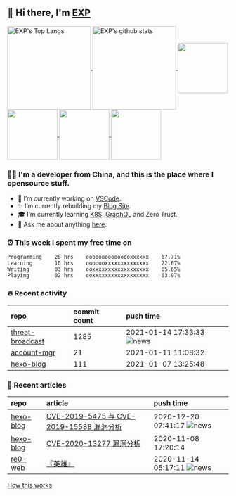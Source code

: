 ## 👋  Hi there, I'm [EXP](https://exp-blog.com)

<!--BGN_SECTION:github-readme-stats-->
<a href="https://exp-blog.com" target="_blank">
  <img height="190" align="center" src="https://github-readme-stats.vercel.app/api/top-langs/?username=lyy289065406&hide=HTML,CSS,TSQL&theme=great-gatsby" alt="EXP's Top Langs" />
</a>
<a href="https://exp-blog.com" target="_blank">
  <img height="190" align="center" src="https://github-readme-stats.vercel.app/api?username=lyy289065406&count_private=true&show_icons=true&theme=nightowl" alt="EXP's github stats" />
</a>


<a href="https://github.com/lyy289065406/hexo-blog" target="_blank">
  <img height="114" align="center" src="https://github-readme-stats.vercel.app/api/pin/?username=lyy289065406&repo=hexo-blog&theme=nord" />
</a>    

<a href="https://github.com/lyy289065406/threat-broadcast" target="_blank">
  <img height="114" align="center" src="https://github-readme-stats.vercel.app/api/pin/?username=lyy289065406&repo=threat-broadcast&theme=nord" />
</a>    

<a href="https://github.com/lyy289065406/CTF-Solving-Reports" target="_blank">
  <img height="114" align="center" src="https://github-readme-stats.vercel.app/api/pin/?username=lyy289065406&repo=CTF-Solving-Reports&theme=nord" />
</a>

<a href="https://github.com/lyy289065406/POJ-Solving-Reports" target="_blank">
  <img height="114" align="center" src="https://github-readme-stats.vercel.app/api/pin/?username=lyy289065406&repo=POJ-Solving-Reports&theme=nord" />
</a>
<!--END_SECTION:github-readme-stats-->



### 👨‍💻  I'm a developer from China, and this is the place where I opensource stuff.
<!--BGN_SECTION:introduction-->
- 🐾 I’m currently working on [VSCode](https://code.visualstudio.com/).
- ✨ I’m currently rebuilding my [Blog Site](https://github.com/lyy289065406/hexo-blog).
- 🎓 I’m currently learning [K8S](https://github.com/kubernetes/kubernetes), [GraphQL](https://developer.github.com/v4/) and Zero Trust.
- 💬 Ask me about anything [here](https://github.com/lyy289065406/lyy289065406/issues).
<!--BGN_SECTION:introduction-->



### ⏰  This week I spent my free time on
<!-- BGN_SECTION:weektime -->
```text
Programming    28 hrs    ooooooooooooooxxxxxx    67.71%
Learning       10 hrs    ooooooxxxxxxxxxxxxxx    22.67%
Writing        03 hrs    ooxxxxxxxxxxxxxxxxxx    05.65%
Playing        02 hrs    ooxxxxxxxxxxxxxxxxxx    03.97%
```
<!-- END_SECTION:weektime -->



### 🔥  Recent activity
<!-- BGN_SECTION:activity -->
| repo | commit count | push time |
|:------|:------|:------|
| [threat-broadcast](https://github.com/lyy289065406/threat-broadcast) | 1285 | 2021-01-14 17:33:33 ![news](https://github.com/lyy289065406/lyy289065406/blob/master/imgs/new.gif) |
| [account-mgr](https://github.com/lyy289065406/account-mgr) | 21 | 2021-01-11 11:08:32  |
| [hexo-blog](https://github.com/lyy289065406/hexo-blog) | 111 | 2021-01-07 13:25:48  |
<!-- END_SECTION:activity -->



### 📝  Recent articles
<!-- BGN_SECTION:article -->
| repo | article | push time |
|:------|:------|:------|
| [hexo-blog](https://github.com/lyy289065406/hexo-blog) | [CVE-2019-5475 与 CVE-2019-15588 漏洞分析](https://exp-blog.com/safe/cve-2019-5475-lou-dong-fen-xi/) | 2020-12-20 07:41:17 ![news](https://github.com/lyy289065406/lyy289065406/blob/master/imgs/new.gif) |
| [hexo-blog](https://github.com/lyy289065406/hexo-blog) | [CVE-2020-13277 漏洞分析](https://exp-blog.com/safe/cve-2020-13277-lou-dong-fen-xi/) | 2020-11-08 17:20:14  |
| [re0-web](https://github.com/lyy289065406/re0-web) | [&#x300E;&#x82F1;&#x96C4;&#x300F;](https://lyy289065406.github.io/re0-web/gitbook/book/markdown/ch/chapter060/90.html) | 2020-11-14 05:17:11 ![news](https://github.com/lyy289065406/lyy289065406/blob/master/imgs/new.gif) |
<!-- END_SECTION:article -->


<a align="right" href="https://github.com/lyy289065406/lyy289065406/blob/master/How_this_works.md">How this works</a>

<!-- -------------------------------------- -->
<!-- more emoji : http://emojihomepage.com/ -->
<!-- -------------------------------------- -->

